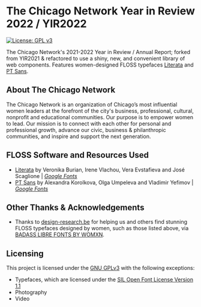 # The Chicago Network Year in Review 2022 / YIR2022

[![License: GPL v3](https://img.shields.io/badge/License-GPLv3-blue.svg)](https://www.gnu.org/licenses/gpl-3.0)

 The Chicago Network's 2021-2022 Year in Review / Annual Report; forked from YIR2021 & refactored to use a shiny, new, and convenient library of web components. Features women-designed FLOSS typefaces [Literata](https://www.type-together.com/literata-font) and [PT Sans](https://www.paratype.ru/fonts/pt/pt-sans).

 ## About The Chicago Network
 The Chicago Network is an organization of Chicago’s most influential women leaders at the forefront of the city's business, professional, cultural, nonprofit and educational communities. Our purpose  is to empower women to lead. Our mission is to connect with each other for personal and professional growth, advance our civic, business & philanthropic communities, and inspire and support the next generation.

 ## FLOSS Software and Resources Used
 * [Literata](https://www.type-together.com/literata-font) by Veronika Burian, Irene Vlachou, Vera Evstafieva and José Scaglione | *[Google Fonts](https://fonts.google.com/specimen/Literata)*
 * [PT Sans](https://www.paratype.ru/fonts/pt/pt-sans) by Alexandra Korolkova, Olga Umpeleva and Vladimir Yefimov | *[Google Fonts](https://fonts.google.com/specimen/PT+Sans)*

 ## Other Thanks & Acknowledgements
 * Thanks to [design-research.be](https://www.design-research.be/) for helping us and others find stunning FLOSS typefaces designed by women, such as those listed above, via [BADASS LIBRE FONTS BY WOMXN](https://www.design-research.be/by-womxn/).

 ## Licensing
 This project is licensed under the [GNU GPLv3](https://www.gnu.org/licenses/gpl-3.0.html) with the following exceptions:
 * Typefaces, which are licensed under the [SIL Open Font License Version 1.1](https://scripts.sil.org/OFL)
 * Photography
 * Video
